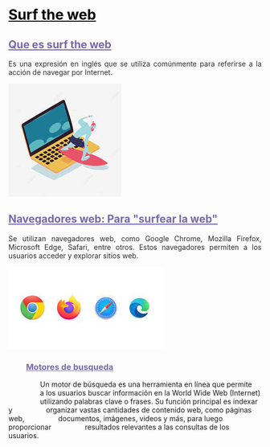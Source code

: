 # <span style="color: black; text-decoration: underline;"> **Surf the web** </span>

## <span style="color: #7668AB; text-decoration: underline;"> **Que es surf the web**  </span>

<p style="text-align: justify; color: #2B2B2B"> Es una expresión en inglés que se utiliza comúnmente para referirse a la acción de navegar por Internet. </p>

![Surftheweb][Surf The Web 1]

## <span style="color: #7668AB; text-decoration: underline;"> **Navegadores web: Para "surfear la web"** </span>

<p style="text-align: justify; color: #2B2B2B"> Se utilizan navegadores web, como Google Chrome, Mozilla Firefox, Microsoft Edge, Safari, entre otros. Estos navegadores permiten a los usuarios acceder y explorar sitios web. </p>

![NavegadoresWeb][NavegadoresWeb]

### &nbsp;&nbsp;&nbsp;&nbsp;&nbsp;&nbsp;&nbsp;&nbsp; <span style="color: #7668AB ;text.align: justify; text-decoration: underline"> **Motores de busqueda**

<p style="text-aligns: justify; color #2b2b2b">&nbsp;&nbsp;&nbsp;&nbsp;&nbsp;&nbsp;&nbsp;&nbsp;&nbsp;&nbsp;&nbsp;&nbsp;&nbsp;&nbsp;&nbsp;&nbsp;Un motor de búsqueda es una herramienta en línea que permite
&nbsp;&nbsp;&nbsp;&nbsp;&nbsp;&nbsp;&nbsp;&nbsp;&nbsp;&nbsp;&nbsp;&nbsp;&nbsp;&nbsp;&nbsp;&nbsp;a los usuarios buscar información en la World Wide Web (Internet) &nbsp;&nbsp;&nbsp;&nbsp;&nbsp;&nbsp;&nbsp;&nbsp;&nbsp;&nbsp;&nbsp;&nbsp;&nbsp;&nbsp;&nbsp;&nbsp;utilizando palabras clave o frases. Su función principal es indexar y &nbsp;&nbsp;&nbsp;&nbsp;&nbsp;&nbsp;&nbsp;&nbsp;&nbsp;&nbsp;&nbsp;&nbsp;&nbsp;&nbsp;&nbsp;&nbsp;organizar vastas cantidades de contenido web, como páginas web, &nbsp;&nbsp;&nbsp;&nbsp;&nbsp;&nbsp;&nbsp;&nbsp;&nbsp;&nbsp;&nbsp;&nbsp;&nbsp;&nbsp;&nbsp;&nbsp;documentos, imágenes, videos y más, para luego proporcionar &nbsp;&nbsp;&nbsp;&nbsp;&nbsp;&nbsp;&nbsp;&nbsp;&nbsp;&nbsp;&nbsp;&nbsp;&nbsp;&nbsp;&nbsp;&nbsp;resultados relevantes a las consultas de los usuarios. </p>

<!-- Aqui iran enlazes de ref-->

[Surf The Web 1]:https://github.com/LotsV8pro/SMX2_M8UF1A1_HistoriaWeb_1991_Surf_The_Web_AlbertRomero/blob/main/Imagenes/SurfTheWeb1.jpeg?raw=true

[NavegadoresWeb]:https://github.com/LotsV8pro/SMX2_M8UF1A1_HistoriaWeb_1991_Surf_The_Web_AlbertRomero/blob/main/Imagenes/NavegadoresWeb.jpeg?raw=true